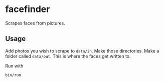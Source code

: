# facefinder
Scrapes faces from pictures. 

## Usage

Add photos you wish to scrape to `data/in`. Make those directories. Make a folder called `data/out`. This is where the faces get written to.

Run with 
```
bin/run
```
